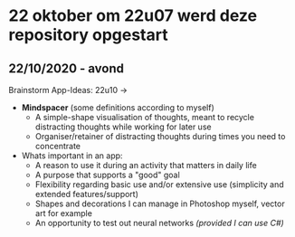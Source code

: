 # 22 oktober om 22u07 werd deze repository opgestart

## 22/10/2020 - avond
Brainstorm App-Ideas: 22u10 ->
- <b>Mindspacer</b> (some definitions according to myself)
  - A simple-shape visualisation of thoughts, meant to recycle distracting thoughts while working for later use
  - Organiser/retainer of distracting thoughts during times you need to concentrate
- Whats important in an app:
  - A reason to use it during an activity that matters in daily life
  - A purpose that supports a "good" goal
  - Flexibility regarding basic use and/or extensive use (simplicity and extended features/support)
  - Shapes and decorations I can manage in Photoshop myself, vector art for example
  - An opportunity to test out neural networks <i>(provided I can use C#)</i>
